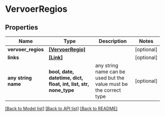 # VervoerRegios


## Properties
Name | Type | Description | Notes
------------ | ------------- | ------------- | -------------
**vervoer_regios** | [**[VervoerRegio]**](VervoerRegio.md) |  | [optional] 
**links** | [**[Link]**](Link.md) |  | [optional] 
**any string name** | **bool, date, datetime, dict, float, int, list, str, none_type** | any string name can be used but the value must be the correct type | [optional]

[[Back to Model list]](../README.md#documentation-for-models) [[Back to API list]](../README.md#documentation-for-api-endpoints) [[Back to README]](../README.md)


